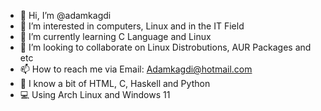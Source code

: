 - 👋 Hi, I’m @adamkagdi
- 👀 I’m interested in computers, Linux and in the IT Field
- 🌱 I’m currently learning C Language and Linux
- 💞️ I’m looking to collaborate on Linux Distrobutions, AUR Packages and etc
- 📫 How to reach me via 
Email: Adamkagdi@hotmail.com                          
- 💬 I know a bit of HTML, C, Haskell and Python
- 💻 Using Arch Linux and Windows 11

<!---
adamkagdi/adamkagdi is a ✨ special ✨ repository because its `README.md` (this file) appears on your GitHub profile.
You can click the Preview link to take a look at your changes.
--->
